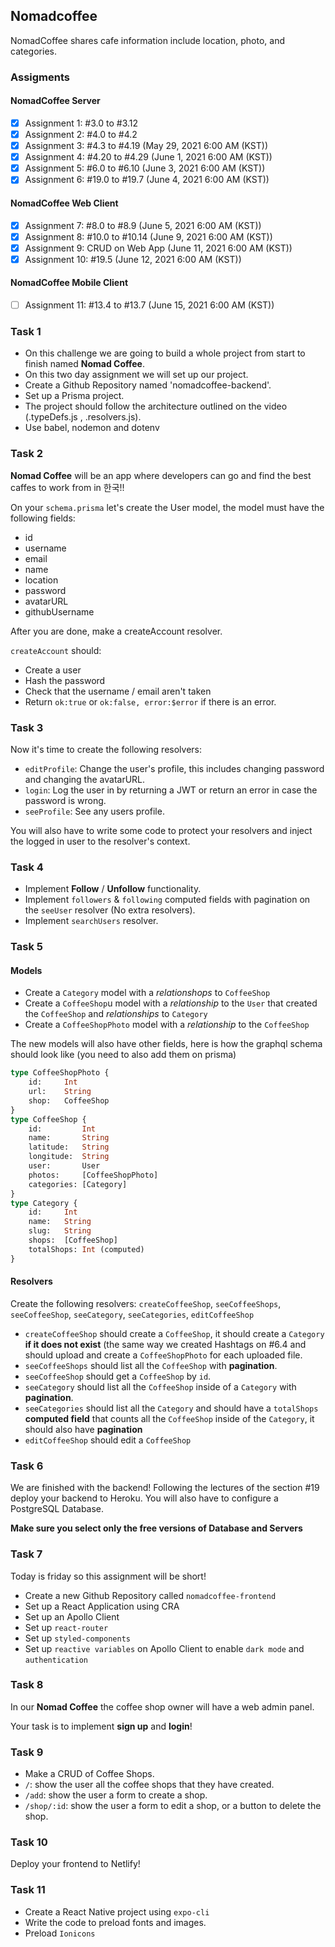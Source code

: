 ## Nomadcoffee

NomadCoffee shares cafe information include location, photo, and categories.

### Assigments

#### NomadCoffee Server

- [x] Assignment 1: #3.0 to #3.12
- [x] Assignment 2: #4.0 to #4.2
- [x] Assignment 3: #4.3 to #4.19 (May 29, 2021 6:00 AM (KST))
- [x] Assignment 4: #4.20 to #4.29 (June 1, 2021 6:00 AM (KST))
- [x] Assignment 5: #6.0 to #6.10 (June 3, 2021 6:00 AM (KST))
- [x] Assignment 6: #19.0 to #19.7 (June 4, 2021 6:00 AM (KST))

#### NomadCoffee Web Client

- [x] Assignment 7: #8.0 to #8.9 (June 5, 2021 6:00 AM (KST))
- [x] Assignment 8: #10.0 to #10.14 (June 9, 2021 6:00 AM (KST))
- [x] Assignment 9: CRUD on Web App (June 11, 2021 6:00 AM (KST))
- [x] Assignment 10: #19.5 (June 12, 2021 6:00 AM (KST))

#### NomadCoffee Mobile Client

- [ ] Assignment 11: #13.4 to #13.7 (June 15, 2021 6:00 AM (KST))

### Task 1

- On this challenge we are going to build a whole project from start to finish named **Nomad Coffee**.
- On this two day assignment we will set up our project.
- Create a Github Repository named 'nomadcoffee-backend'.
- Set up a Prisma project.
- The project should follow the architecture outlined on the video (.typeDefs.js , .resolvers.js).
- Use babel, nodemon and dotenv

### Task 2

**Nomad Coffee** will be an app where developers can go and find the best caffes to work from in 한국!!

On your `schema.prisma` let's create the User model, the model must have the following fields:

- id
- username
- email
- name
- location
- password
- avatarURL
- githubUsername

After you are done, make a createAccount resolver.

`createAccount` should:

- Create a user
- Hash the password
- Check that the username / email aren't taken
- Return `ok:true` or `ok:false, error:$error` if there is an error.

### Task 3

Now it's time to create the following resolvers:

- `editProfile`: Change the user's profile, this includes changing password and changing the avatarURL.
- `login`: Log the user in by returning a JWT or return an error in case the password is wrong.
- `seeProfile`: See any users profile.

You will also have to write some code to protect your resolvers and inject the logged in user to the resolver's context.

### Task 4

- Implement **Follow** / **Unfollow** functionality.
- Implement `followers` & `following` computed fields with pagination on the `seeUser` resolver (No extra resolvers).
- Implement `searchUsers` resolver.

### Task 5

#### Models

- Create a `Category` model with a _relationshops_ to `CoffeeShop`
- Create a `CoffeeShop`u model with a _relationship_ to the `User` that created the `CoffeeShop` and _relationships_ to `Category`
- Create a `CoffeeShopPhoto` model with a _relationship_ to the `CoffeeShop`

The new models will also have other fields, here is how the graphql schema should look like (you need to also add them on prisma)

```graphql
type CoffeeShopPhoto {
    id:     Int
    url:    String
    shop:   CoffeeShop
}
type CoffeeShop {
    id:         Int
    name:       String
    latitude:   String
    longitude:  String
    user:       User
    photos:     [CoffeeShopPhoto]
    categories: [Category]
}
type Category {
    id:     Int
    name:   String
    slug:   String
    shops:  [CoffeeShop]
    totalShops: Int (computed)
}
```

#### Resolvers

Create the following resolvers: `createCoffeeShop`, `seeCoffeeShops`, `seeCoffeeShop`, `seeCategory`, `seeCategories`, `editCoffeeShop`

- `createCoffeeShop` should create a `CoffeeShop`, it should create a `Category` **if it does not exist** (the same way we created Hashtags on #6.4 and should upload and create a `CoffeeShopPhoto` for each uploaded file.
- `seeCoffeeShops` should list all the `CoffeeShop` with **pagination**.
- `seeCoffeeShop` should get a `CoffeeShop` by `id`.
- `seeCategory` should list all the `CoffeeShop` inside of a `Category` with **pagination**.
- `seeCategories` should list all the `Category` and should have a `totalShops` **computed field** that counts all the `CoffeeShop` inside of the `Category`, it should also have **pagination**
- `editCoffeeShop` should edit a `CoffeeShop`

### Task 6

We are finished with the backend! Following the lectures of the section #19 deploy your backend to Heroku. You will also have to configure a PostgreSQL Database.

**Make sure you select only the free versions of Database and Servers**

### Task 7

Today is friday so this assignment will be short!

- Create a new Github Repository called `nomadcoffee-frontend`
- Set up a React Application using CRA
- Set up an Apollo Client
- Set up `react-router`
- Set up `styled-components`
- Set up `reactive variables` on Apollo Client to enable `dark mode` and `authentication`

### Task 8

In our **Nomad Coffee** the coffee shop owner will have a web admin panel.

Your task is to implement **sign up** and **login**!

### Task 9

- Make a CRUD of Coffee Shops.
- `/`: show the user all the coffee shops that they have created.
- `/add`: show the user a form to create a shop.
- `/shop/:id`: show the user a form to edit a shop, or a button to delete the shop.

### Task 10

Deploy your frontend to Netlify!

### Task 11

- Create a React Native project using `expo-cli`
- Write the code to preload fonts and images.
- Preload `Ionicons`
